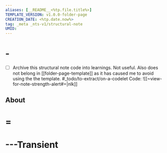 ```yaml
---
aliases: [__README__<%tp.file.title%>]
TEMPLATE_VERSION: v1.0.0-folder-page
CREATION_DATE: <%tp.date.now%>
tag: _meta _nts-v1/structural-note
UMID: 
---
```


# -

- [ ] Archive this structural note code into learnings. Not useful. Also does not belong in [[folder-page-template]] as it has caused me to avoid using the the template. #_todo/to-extract/on-a-codelet
Code: ![[~view-for-note-strength-alert#=|nlk]]
## About




# =


# ---Transient


